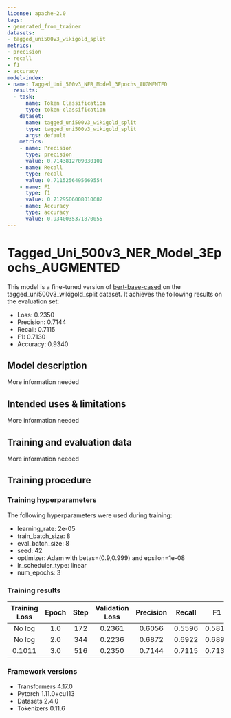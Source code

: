 ```yaml
---
license: apache-2.0
tags:
- generated_from_trainer
datasets:
- tagged_uni500v3_wikigold_split
metrics:
- precision
- recall
- f1
- accuracy
model-index:
- name: Tagged_Uni_500v3_NER_Model_3Epochs_AUGMENTED
  results:
  - task:
      name: Token Classification
      type: token-classification
    dataset:
      name: tagged_uni500v3_wikigold_split
      type: tagged_uni500v3_wikigold_split
      args: default
    metrics:
    - name: Precision
      type: precision
      value: 0.7143812709030101
    - name: Recall
      type: recall
      value: 0.7115256495669554
    - name: F1
      type: f1
      value: 0.7129506008010682
    - name: Accuracy
      type: accuracy
      value: 0.9340035371870055
---
```


<!-- This model card has been generated automatically according to the information the Trainer had access to. You
should probably proofread and complete it, then remove this comment. -->

# Tagged_Uni_500v3_NER_Model_3Epochs_AUGMENTED

This model is a fine-tuned version of [bert-base-cased](https://huggingface.co/bert-base-cased) on the tagged_uni500v3_wikigold_split dataset.
It achieves the following results on the evaluation set:
- Loss: 0.2350
- Precision: 0.7144
- Recall: 0.7115
- F1: 0.7130
- Accuracy: 0.9340

## Model description

More information needed

## Intended uses & limitations

More information needed

## Training and evaluation data

More information needed

## Training procedure

### Training hyperparameters

The following hyperparameters were used during training:
- learning_rate: 2e-05
- train_batch_size: 8
- eval_batch_size: 8
- seed: 42
- optimizer: Adam with betas=(0.9,0.999) and epsilon=1e-08
- lr_scheduler_type: linear
- num_epochs: 3

### Training results

| Training Loss | Epoch | Step | Validation Loss | Precision | Recall | F1     | Accuracy |
|:-------------:|:-----:|:----:|:---------------:|:---------:|:------:|:------:|:--------:|
| No log        | 1.0   | 172  | 0.2361          | 0.6056    | 0.5596 | 0.5817 | 0.9194   |
| No log        | 2.0   | 344  | 0.2236          | 0.6872    | 0.6922 | 0.6897 | 0.9315   |
| 0.1011        | 3.0   | 516  | 0.2350          | 0.7144    | 0.7115 | 0.7130 | 0.9340   |


### Framework versions

- Transformers 4.17.0
- Pytorch 1.11.0+cu113
- Datasets 2.4.0
- Tokenizers 0.11.6

